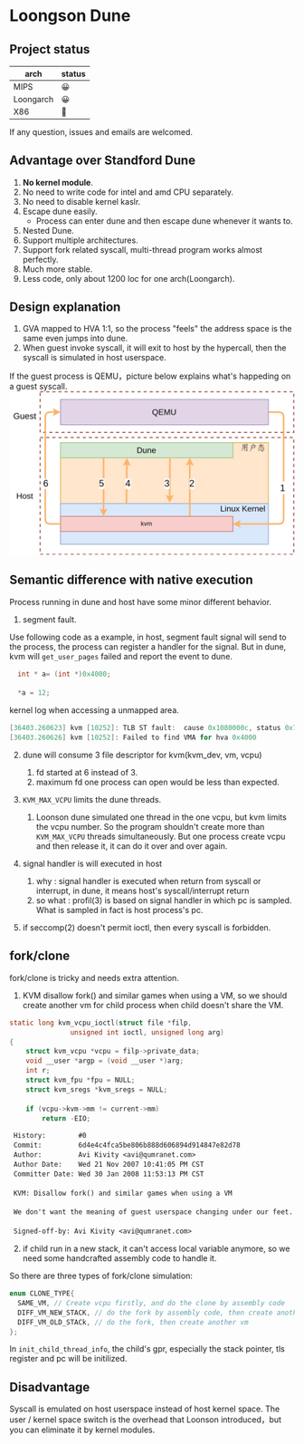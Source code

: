 # Loongson Dune

## Project status
| arch      | status |
|-----------|--------|
| MIPS      | 😀     |
| Loongarch | 😀     |
| X86       | 📅     |

If any question, issues and emails are welcomed.

## Advantage over Standford Dune
1. **No kernel module**.
2. No need to write code for intel and amd CPU separately.
3. No need to disable kernel kaslr.
4. Escape dune easily.
   - Process can enter dune and then escape dune whenever it wants to.
5. Nested Dune.
6. Support multiple architectures.
7. Support fork related syscall, multi-thread program works almost perfectly.
8. Much more stable.
9. Less code, only about 1200 loc for one arch(Loongarch).

## Design explanation
1. GVA mapped to HVA 1:1, so the process "feels" the address space is the same even jumps into dune.
2. When guest invoke syscall, it will exit to host by the hypercall, then the syscall is simulated in host userspace.

If the guest process is QEMU，picture below explains what's happeding on a guest syscall.
![](./dune.jpeg)


## Semantic difference with native execution
Process running in dune and host have some minor different behavior.

1. segment fault.

Use following code as a example, in host, segment fault signal will send to the process, the process can register a handler for the signal. But in dune, kvm will `get_user_pages` failed and report the event to dune.
```c
  int * a= (int *)0x4000;

  *a = 12;
```

kernel log when accessing a unmapped area.
```c
[36403.260623] kvm [10252]: TLB ST fault:  cause 0x1080000c, status 0x740000a0, PC: 00000000bc0bbb16, BadVaddr: 0x4000
[36403.260626] kvm [10252]: Failed to find VMA for hva 0x4000
```

2. dune will consume 3 file descriptor for kvm(kvm_dev, vm, vcpu)
    1. fd started at 6 instead of 3.
    2. maximum fd one process can open would be less than expected.

3. `KVM_MAX_VCPU` limits the dune threads.
    1. Loonson dune simulated one thread in the one vcpu, but kvm limits the vcpu number. So the program shouldn't create more than `KVM_MAX_VCPU` threads simultaneously. But one process create vcpu and then release it, it can do it over and over again.

4. signal handler is will executed in host
    1. why : signal handler is executed when return from syscall or interrupt, in dune, it means host's syscall/interrupt return
    2. so what : profil(3) is based on signal handler in which pc is sampled. What is sampled in fact is host process's pc.

5. if seccomp(2) doesn't permit ioctl, then every syscall is forbidden.


## fork/clone
fork/clone is tricky and needs extra attention.

1. KVM disallow fork() and similar games when using a VM, so we should create another vm for child process when child doesn't share the VM.
```c
static long kvm_vcpu_ioctl(struct file *filp,
			   unsigned int ioctl, unsigned long arg)
{
	struct kvm_vcpu *vcpu = filp->private_data;
	void __user *argp = (void __user *)arg;
	int r;
	struct kvm_fpu *fpu = NULL;
	struct kvm_sregs *kvm_sregs = NULL;

	if (vcpu->kvm->mm != current->mm)
		return -EIO;
```
```diff
 History:        #0
 Commit:         6d4e4c4fca5be806b888d606894d914847e82d78
 Author:         Avi Kivity <avi@qumranet.com>
 Author Date:    Wed 21 Nov 2007 10:41:05 PM CST
 Committer Date: Wed 30 Jan 2008 11:53:13 PM CST

 KVM: Disallow fork() and similar games when using a VM

 We don't want the meaning of guest userspace changing under our feet.

 Signed-off-by: Avi Kivity <avi@qumranet.com>
```

2. if child run in a new stack, it can't access local variable anymore, so we need some handcrafted assembly code to handle it.

So there are three types of fork/clone simulation:
```c
enum CLONE_TYPE{
  SAME_VM, // Create vcpu firstly, and do the clone by assembly code
  DIFF_VM_NEW_STACK, // do the fork by assembly code, then create another vm
  DIFF_VM_OLD_STACk, // do the fork, then create another vm
};
```

In `init_child_thread_info`, the child's gpr, especially the stack pointer, tls register and pc will be initilized.

## Disadvantage
Syscall is emulated on host userspace instead of host kernel space. The user / kernel space switch is the overhead that Loonson introduced，but you can eliminate it by kernel modules.
